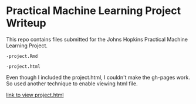 Practical Machine Learning
Project Writeup
===============================================================

This repo contains files submitted for the Johns Hopkins Practical Machine Learning Project.

    -project.Rmd

    -project.html

Even though I included the project.html, I couldn't make the gh-pages work. So used another technique to enable viewing html file.

[link to view project.html](http://htmlpreview.github.io/?https://github.com/gingerlong/Practical-machine-learning/master/project.html)

